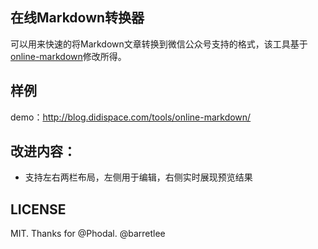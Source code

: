 ## 在线Markdown转换器

可以用来快速的将Markdown文章转换到微信公众号支持的格式，该工具基于[online-markdown](https://github.com/barretlee/online-markdown)修改所得。

## 样例

demo：http://blog.didispace.com/tools/online-markdown/

## 改进内容：

- 支持左右两栏布局，左侧用于编辑，右侧实时展现预览结果

## LICENSE

MIT. Thanks for @Phodal. @barretlee
